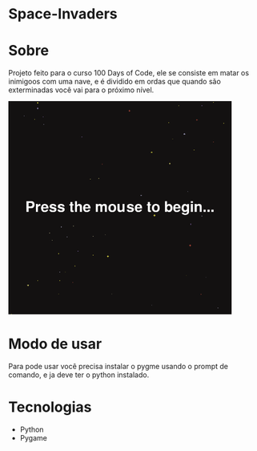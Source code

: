 # Space-Invaders
<h1>Sobre</h1>
<p>Projeto feito para o curso 100 Days of Code, ele se consiste em matar os inimigoos com uma nave, e é dividido em ordas que quando são exterminadas você vai para o próximo nível.</p>
 <img src="./github/game.gif" alt="demo-web" height="425">
 <h1>Modo de usar</h1>
 <p>Para pode usar você precisa instalar o pygme usando o prompt de comando, e ja deve ter o python instalado.</p>
 <h1>Tecnologias</h1>
 <ul>
  <li>Python</li>
  <li>Pygame</li>
</ul>
